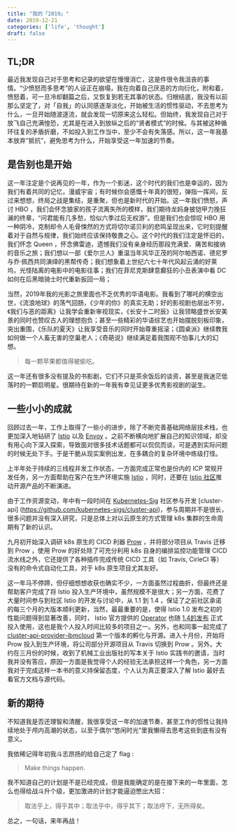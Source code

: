 ```yaml
---
title: "我的「2019」"
date: 2019-12-21
categories: ['life', 'thought']
draft: false
---
```


## TL;DR

最近我发现自己对于思考和记录的欲望在慢慢消亡，这是件很令我沮丧的事情。“少愤怒而多思考”的人设正在崩塌，我在向着自己厌恶的方向衍化，附和着，愤怒着，可一旦冷却翻篇之后，又恢复到若无其事的状态。归根结底，我没有以前那么坚定了，对「自我」的认同感逐渐淡化，开始被生活的惯性驱动，不去思考为什么，一旦开始随波逐流，就会发现一切原来这么轻松。但始终，我发现自己对于放飞自己充满惶恐，尤其是在进入到放纵之后的“贤者模式”的时候。与其被这种循环往复的矛盾折磨，不如投入到工作当中，至少不会有失落感。所以，这一年我基本放弃“抵抗”，避免思考为什么，开始享受这一年加速的节奏。

## 是告别也是开始

这一年注定是个说再见的一年，作为一个影迷，这个时代的我们也是幸运的，因为我们有着共同的记忆，漫威宇宙；有时候你会感慨十年真的很短，弹指一挥间，反过来想想，终局之战是集结，是重聚，但也是新时代的开始。这一年我们愤怒，声讨 HBO ，我们会怀念狼家的孩子流离失所的模样，我们期待龙妈身披铠甲力挽狂澜的终章，“问君能有几多愁，恰似六季过后无权游”。但是我们也会惊叹 HBO 用一种阴冷，克制却令人毛骨悚然的方式将切尔诺贝利的悲鸣呈现出来，它时刻提醒着对于自然与规律，我们始终应该保持敬畏之心。这个时代的我们注定是怀旧的，我们怀念 Queen ，怀念佛雷迪，遗憾我们没有亲身经历那段充满爱、痛苦和接纳的音乐之旅；我们想以一部《爱尔兰人》重温当年风华正茂的阿尔帕西诺、德尼罗与乔·佩西共同演绎的黑帮传奇；我们想象着上世纪六七十年代风起云涌的好莱坞，光怪陆离的电影中的电影往事；我们在菲尼克斯肆意癫狂的小丑表演中看 DC 如何在后黑暗骑士时代重新扳回一局；

当然，2019年我的光影之旅里面也不乏优秀的华语电影。我看到了哪吒的横空出世，《流浪地球》的荡气回肠，《少年的你》的真实无助；好的影视剧也层出不穷，《我们与恶的距离》让我学会重新审视现实，《长安十二时辰》让我领略盛世长安美景的同时也赞叹古人的理想抱负；甚至一些精彩的华语综艺也开始摆脱刻板印象，突出重围，《乐队的夏天》让我享受音乐的同时开始尊重摇滚；《圆桌派》继续教我如何做一个人畜无害的空巢老人；《奇葩说》继续满足着我围观不怕事儿大的幻想。

> 每一颗苹果都值得被偷吃。

这一年还有很多没有提及的书影剧，它们不只是茶余饭后的谈资，甚至是我迷茫低落时的一颗启明星。很期待在新的一年我有幸见证更多优秀影视剧的诞生。

## 一些小小的成就

回顾过去一年，工作上取得了一些小的进步，除了不断完善基础网络层技术栈，也更加深入地钻研了 [Istio](https://istio.io/) 以及 [Envoy](https://www.envoyproxy.io/) 。之前不断横向地扩展自己的知识领域，却没有用心向下深入探索，导致面对很多技术话题都可以侃侃而谈，可是遇到实际问题的时候无处下手。于是干脆从现实案例出发，在多耦合的复杂环境中练级打怪。

上半年处于持续的三线程并发工作状态，一方面完成正常也是份内的 ICP 常规开发任务，另一方面帮助在客户在生产环境实施 [Istio](https://github.com/istio/istio) ，同时，还要在 [Istio 社区](https://github.com/istio)推动开源产品的不断演进。

由于工作资源变动，年中有一段时间在 [Kubernetes-Sig](https://github.com/kubernetes-sigs) 社区参与开发 [cluster-api] (https://github.com/kubernetes-sigs/cluster-api)，参与周期并不是很长，很多问题并没有深入研究，只是总体上对以云原生的方式管理 k8s 集群的生命周期有了新的认识。

九月初开始深入调研 k8s 原生的 CICD 利器 [Prow](https://github.com/kubernetes/test-infra/tree/master/prow) ，并将部分项目从 Travis 迁移到 Prow ，使用 Prow 的好处除了可充分利用 k8s 自身的编排监控功能管理 CICD 流水线之外，它还提供了各种插件完成传统 CICD 工具（如 Travis, CirleCI 等）没有的命令式自动化工具，对于 k8s 原生项目尤其友好。

这一年马不停蹄，但仔细想想收获也确实不少，一方面虽然过程曲折，但最终还是帮助客户完成了将 Istio 投入生产环境中，虽然规模不是很大；另一方面，花费了大量时间参与到社区 Istio 的开发与讨论中，从 1.1 到 1.4 ，保证了之前社区承诺的每三个月的大版本顺利更新，当然，最最重要的是，使得 Istio 1.0 发布之初的性能问题得到显著改善，同时， Istio 官方提供的 [Operator](https://github.com/istio/operator) 也随 [1.4的发布](https://istio.io/news/releases/1.4.x/announcing-1.4/change-notes/) 正式投入使用，这也是我个人投入时间比较多的项目之一。另外，也和同事一起完成了 [cluster-api-provider-ibmcloud](https://github.com/kubernetes-sigs/cluster-api-provider-ibmcloud) 第一个版本的孵化与开源。进入十月份，开始将 Prow 投入到生产环境，将公司部分开源项目从 Travis 切换到 Prow 。另外，大约在三月份的时候，收到了机械工业出版社的写本关于 Istio 实践书的邀请，当时我并没有答应，原因一方面是我觉得个人的经验无法承担这样一个角色，另一方面我对于完成这样一本书的意义持保留态度，个人认为真正要深入了解 Istio 最好去看官方文档与源代码。

## 新的期待

不知道我是否还理智和清醒，我很享受这一年的加速节奏，甚至工作的惯性让我持续地处于颅内高潮的状态，以至于偶尔“悠闲时光”里我懒得去思考这些到底有没有意义。

我依稀记得年初我斗志昂扬的给自己定了 flag : 

> Make things happen.

我不知道自己的计划是不是已经完成，但是我能确定的是在接下来的一年里面，怎么也得给战斗升个级，更加激进的计划才能逼迫憋出大招：

> 取法乎上，得乎其中；取法乎中，得乎其下；取法呼下，无所得矣。

总之，一句话，来年再战！

